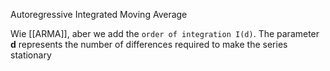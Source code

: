 Autoregressive Integrated Moving Average

Wie [[ARMA]], aber we add the ``order of integration I(d)``. The parameter **d** represents the number of differences required to make the series stationary